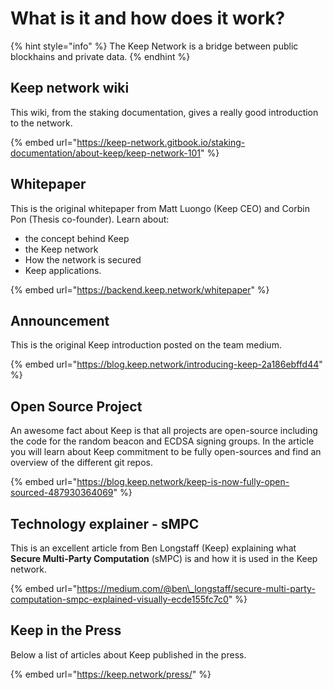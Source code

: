 # What is it and how does it work?

{% hint style="info" %}
The Keep Network is a bridge between public blockhains and private data.
{% endhint %}

## Keep network wiki

This wiki, from the staking documentation, gives a really good introduction to the network.

{% embed url="https://keep-network.gitbook.io/staking-documentation/about-keep/keep-network-101" %}

## Whitepaper

This is the original whitepaper from Matt Luongo \(Keep CEO\) and Corbin Pon \(Thesis co-founder\). Learn about:

* the concept behind Keep
* the Keep network
* How the network is secured
* Keep applications.

{% embed url="https://backend.keep.network/whitepaper" %}

## Announcement

This is the original Keep introduction posted on the team medium.

{% embed url="https://blog.keep.network/introducing-keep-2a186ebffd44" %}

## Open Source Project

An awesome fact about Keep is that all projects are open-source including the code for the random beacon and ECDSA signing groups. In the article you will learn about Keep commitment to be fully open-sources and find an overview of the different git repos.

{% embed url="https://blog.keep.network/keep-is-now-fully-open-sourced-487930364069" %}

## Technology explainer - sMPC

This is an excellent article from Ben Longstaff \(Keep\) explaining what **Secure Multi-Party Computation** \(sMPC\) is and how it is used in the Keep network.

{% embed url="https://medium.com/@ben\_longstaff/secure-multi-party-computation-smpc-explained-visually-ecde155fc7c0" %}

## Keep in the Press

Below a list of articles about Keep published in the press. 

{% embed url="https://keep.network/press/" %}



